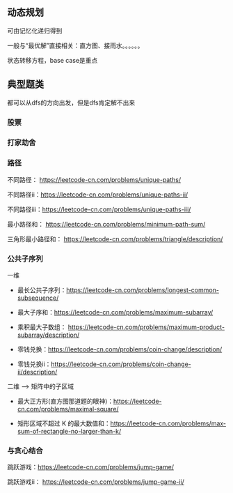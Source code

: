 ## 动态规划

可由记忆化递归得到

一般与“最优解”直接相关：直方图、接雨水。。。。。。

状态转移方程，base case是重点

## 典型题类
都可以从dfs的方向出发，但是dfs肯定解不出来

### 股票

### 打家劫舍

### 路径
不同路径： https://leetcode-cn.com/problems/unique-paths/

不同路径ii：https://leetcode-cn.com/problems/unique-paths-ii/

不同路径iii：https://leetcode-cn.com/problems/unique-paths-iii/

最小路径和： https://leetcode-cn.com/problems/minimum-path-sum/

三角形最小路径和： https://leetcode-cn.com/problems/triangle/description/

### 公共子序列
一维

* 最长公共子序列：https://leetcode-cn.com/problems/longest-common-subsequence/

* 最大子序和：https://leetcode-cn.com/problems/maximum-subarray/

* 乘积最大子数组： https://leetcode-cn.com/problems/maximum-product-subarray/description/
  
* 零钱兑换：https://leetcode-cn.com/problems/coin-change/description/
  
* 零钱兑换ii：https://leetcode-cn.com/problems/coin-change-ii/description/

二维 --> 矩阵中的子区域

* 最大正方形(直方图那道题的眼神)：https://leetcode-cn.com/problems/maximal-square/
  
* 矩形区域不超过 K 的最大数值和：https://leetcode-cn.com/problems/max-sum-of-rectangle-no-larger-than-k/


### 与贪心结合

跳跃游戏：https://leetcode-cn.com/problems/jump-game/

跳跃游戏ii： https://leetcode-cn.com/problems/jump-game-ii/

